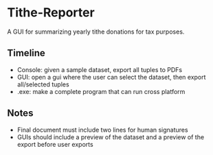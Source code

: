 # Tithe-Reporter
A GUI for summarizing yearly tithe donations for tax purposes. 

## Timeline
- Console: given a sample dataset, export all tuples to PDFs
- GUI: open a gui where the user can select the dataset, then export all/selected tuples
- .exe: make a complete program that can run cross platform

## Notes
- Final document must include two lines for human signatures 
- GUIs should include a preview of the dataset and a preview of the export before user exports 
